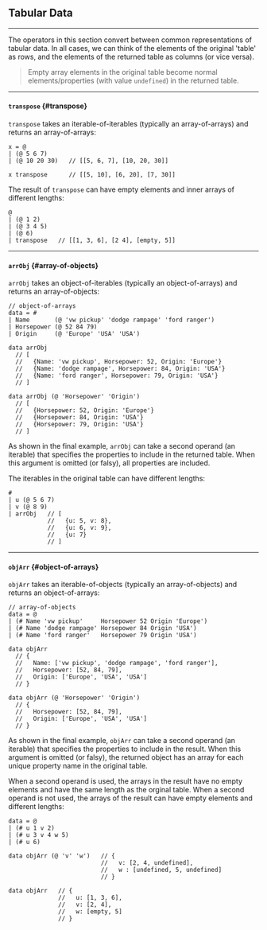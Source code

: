 ## Tabular Data

---

The operators in this section convert between common representations of tabular data. In all cases, we can think of the elements of the original 'table' as rows, and the elements of the returned table as columns (or vice versa).

> Empty array elements in the original table become normal elements/properties (with value `undefined`) in the returned table.

---

#### `transpose` {#transpose}

`transpose` takes an iterable-of-iterables (typically an array-of-arrays) and returns an array-of-arrays:

```
x = @ 
| (@ 5 6 7)
| (@ 10 20 30)   // [[5, 6, 7], [10, 20, 30]] 

x transpose      // [[5, 10], [6, 20], [7, 30]] 
```

The result of `transpose` can have empty elements and inner arrays of different lengths:

```
@ 
| (@ 1 2) 
| (@ 3 4 5)
| (@ 6)
| transpose   // [[1, 3, 6], [2 4], [empty, 5]] 
```

---

#### `arrObj` {#array-of-objects}

`arrObj` takes an object-of-iterables (typically an object-of-arrays) and returns an array-of-objects:

```
// object-of-arrays
data = #
| Name       (@ 'vw pickup' 'dodge rampage' 'ford ranger')
| Horsepower (@ 52 84 79)
| Origin     (@ 'Europe' 'USA' 'USA')

data arrObj
  // [
  //   {Name: 'vw pickup', Horsepower: 52, Origin: 'Europe'}
  //   {Name: 'dodge rampage', Horsepower: 84, Origin: 'USA'}
  //   {Name: 'ford ranger', Horsepower: 79, Origin: 'USA'}
  // ]
  
data arrObj (@ 'Horsepower' 'Origin')
  // [
  //   {Horsepower: 52, Origin: 'Europe'}
  //   {Horsepower: 84, Origin: 'USA'}
  //   {Horsepower: 79, Origin: 'USA'}
  // ]
```

As shown in the final example, `arrObj` can take a second operand (an iterable) that specifies the properties to include in the returned table. When this argument is omitted (or falsy), all properties are included.

The iterables in the original table can have different lengths:

```
#
| u (@ 5 6 7)
| v (@ 8 9)
| arrObj   // [
           //   {u: 5, v: 8},
           //   {u: 6, v: 9},
           //   {u: 7}
           // ]
```

---

#### `objArr` {#object-of-arrays}

`objArr` takes an iterable-of-objects (typically an array-of-objects) and returns an object-of-arrays:

```
// array-of-objects
data = @
| (# Name 'vw pickup'     Horsepower 52 Origin 'Europe')
| (# Name 'dodge rampage' Horsepower 84 Origin 'USA')
| (# Name 'ford ranger'   Horsepower 79 Origin 'USA')

data objArr
  // {
  //   Name: ['vw pickup', 'dodge rampage', 'ford ranger'],
  //   Horsepower: [52, 84, 79],
  //   Origin: ['Europe', 'USA', 'USA']
  // }

data objArr (@ 'Horsepower' 'Origin')
  // {
  //   Horsepower: [52, 84, 79],
  //   Origin: ['Europe', 'USA', 'USA']
  // }
```

As shown in the final example, `objArr` can take a second operand (an iterable) that specifies the properties to include in the result. When this argument is omitted (or falsy), the returned object has an array for each unique property name in the original table.

When a second operand is used, the arrays in the result have no empty elements and have the same length as the orginal table. When a second operand is not used, the arrays of the result can have empty elements and different lengths:

```
data = @
| (# u 1 v 2)
| (# u 3 v 4 w 5)
| (# u 6)

data objArr (@ 'v' 'w')   // {
                          //   v: [2, 4, undefined],
                          //   w : [undefined, 5, undefined]
                          // }

data objArr   // {
              //   u: [1, 3, 6],
              //   v: [2, 4],
              //   w: [empty, 5]
              // }
```